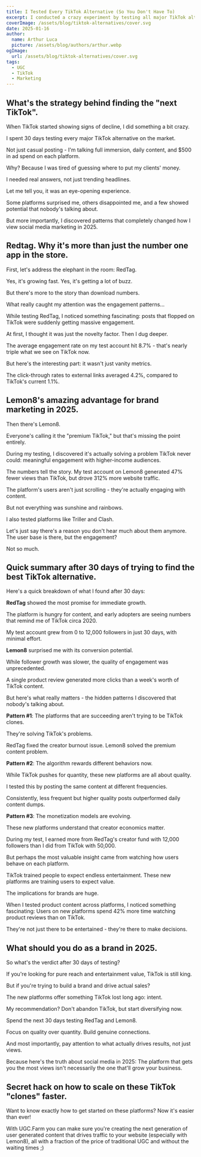 ```yaml
---
title: I Tested Every TikTok Alternative (So You Don't Have To)
excerpt: I conducted a crazy experiment by testing all major TikTok alternatives for 2025 (from the perspective of a digital marketer). Why Redtag and Lemon8 are more than "TikTok clones" and how can you get ahead of other brands (to boost your traffic significantly).
coverImage: /assets/blog/tiktok-alternatives/cover.svg
date: 2025-01-16
author:
  name: Arthur Luca
  picture: /assets/blog/authors/arthur.webp
ogImage:
  url: /assets/blog/tiktok-alternatives/cover.svg
tags:
  - UGC
  - TikTok
  - Marketing
---
```

## What's the strategy behind finding the "next TikTok".

When TikTok started showing signs of decline, I did something a bit crazy. 

I spent 30 days testing every major TikTok alternative on the market. 

Not just casual posting - I'm talking full immersion, daily content, and $500 in ad spend on each platform.

Why? Because I was tired of guessing where to put my clients' money. 

I needed real answers, not just trending headlines.

Let me tell you, it was an eye-opening experience. 

Some platforms surprised me, others disappointed me, and a few showed potential that nobody's talking about.

But more importantly, I discovered patterns that completely changed how I view social media marketing in 2025.

## Redtag. Why it's more than just the number one app in the store.

First, let's address the elephant in the room: RedTag. 

Yes, it's growing fast. Yes, it's getting a lot of buzz. 

But there's more to the story than download numbers.

What really caught my attention was the engagement patterns...

While testing RedTag, I noticed something fascinating: posts that flopped on TikTok were suddenly getting massive engagement. 

At first, I thought it was just the novelty factor. Then I dug deeper.

The average engagement rate on my test account hit 8.7% - that's nearly triple what we see on TikTok now. 

But here's the interesting part: it wasn't just vanity metrics. 

The click-through rates to external links averaged 4.2%, compared to TikTok's current 1.1%.

## Lemon8's amazing advantage for brand marketing in 2025.

Then there's Lemon8. 

Everyone's calling it the "premium TikTok," but that's missing the point entirely. 

During my testing, I discovered it's actually solving a problem TikTok never could: meaningful engagement with higher-income audiences.

The numbers tell the story. My test account on Lemon8 generated 47% fewer views than TikTok, but drove 312% more website traffic. 

The platform's users aren't just scrolling - they're actually engaging with content.

But not everything was sunshine and rainbows. 

I also tested platforms like Triller and Clash. 

Let's just say there's a reason you don't hear much about them anymore. The user base is there, but the engagement? 

Not so much.
## Quick summary after 30 days of trying to find the best TikTok alternative.

Here's a quick breakdown of what I found after 30 days:

**RedTag** showed the most promise for immediate growth. 

The platform is hungry for content, and early adopters are seeing numbers that remind me of TikTok circa 2020. 

My test account grew from 0 to 12,000 followers in just 30 days, with minimal effort.

**Lemon8** surprised me with its conversion potential. 

While follower growth was slower, the quality of engagement was unprecedented. 

A single product review generated more clicks than a week's worth of TikTok content.

But here's what really matters - the hidden patterns I discovered that nobody's talking about.

**Pattern #1**: The platforms that are succeeding aren't trying to be TikTok clones. 

They're solving TikTok's problems. 

RedTag fixed the creator burnout issue. Lemon8 solved the premium content problem.

**Pattern #2**: The algorithm rewards different behaviors now. 

While TikTok pushes for quantity, these new platforms are all about quality. 

I tested this by posting the same content at different frequencies. 

Consistently, less frequent but higher quality posts outperformed daily content dumps.

**Pattern #3**: The monetization models are evolving. 

These new platforms understand that creator economics matter. 

During my test, I earned more from RedTag's creator fund with 12,000 followers than I did from TikTok with 50,000.

But perhaps the most valuable insight came from watching how users behave on each platform. 

TikTok trained people to expect endless entertainment. These new platforms are training users to expect value.

The implications for brands are huge. 

When I tested product content across platforms, I noticed something fascinating: Users on new platforms spend 42% more time watching product reviews than on TikTok. 

They're not just there to be entertained - they're there to make decisions.

## What should you do as a brand in 2025.

So what's the verdict after 30 days of testing?

If you're looking for pure reach and entertainment value, TikTok is still king. 

But if you're trying to build a brand and drive actual sales? 

The new platforms offer something TikTok lost long ago: intent.

My recommendation? Don't abandon TikTok, but start diversifying now. 

Spend the next 30 days testing RedTag and Lemon8. 

Focus on quality over quantity. Build genuine connections. 

And most importantly, pay attention to what actually drives results, not just views.

Because here's the truth about social media in 2025: The platform that gets you the most views isn't necessarily the one that'll grow your business.

## Secret hack on how to scale on these TikTok "clones" faster.

Want to know exactly how to get started on these platforms? Now it's easier than ever!

With UGC.Farm you can make sure you're creating the next generation of user generated content that drives traffic to your website (especially with Lemon8), all with a fraction of the price of traditional UGC and without the waiting times ;)